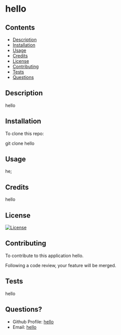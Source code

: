 
  # hello

  ## Contents

  - [Description](#description)
  - [Installation](#installation)
  - [Usage](#usage)
  - [Credits](#credits)
  - [License](#license)
  - [Contributing](#contributing)
  - [Tests](#tests)
  - [Questions](#questions)

  ## Description
  hello

  ## Installation
  To clone this repo:

  git clone hello

  ## Usage
  he;

  ## Credits
  hello

  ## License
  [![License](https://img.shields.io/badge/License-Apache_2.0-blue.svg)](https://opensource.org/licenses/Apache-2.0) 

  ## Contributing
  To contribute to this application hello.

  Following a code review, your feature will be merged.

  ## Tests
  hello

  ## Questions?
  - Github Profile: [hello](https://github.com/hello)
  - Email: [hello](hello)
